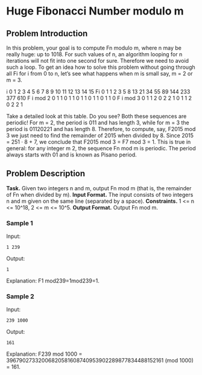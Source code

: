 # Huge Fibonacci Number modulo m

## Problem Introduction
In this problem, your goal is to compute Fn modulo m, where n may be really huge: up to 1018. For such values of n, an algorithm looping for n iterations will not fit into one second for sure. Therefore we need to avoid such a loop.
To get an idea how to solve this problem without going through all Fi for i from 0 to n, let’s see what happens when m is small   say, m = 2 or m = 3.


i 				0 1 2 3 4 5 6  7  8  9 10 11  12  13  14  15
Fi 				0 1 1 2 3 5 8 13 21 34 55 89 144 233 377 610 
F i mod 2 		0 1 1 0 1 1 0  1  1  0  1  1   0   1   1   0 
F i mod 3 		0 1 1 2 0 2 2  1  0  1  1  2   0   2   2   1

Take a detailed look at this table. Do you see? Both these sequences are periodic! For m = 2, the period is 011 and has length 3, while for m = 3 the period is 01120221 and has length 8. Therefore, to compute, say, F2015 mod 3 we just need to find the remainder of 2015 when divided by 8. Since 2015 = 251 · 8 + 7, we conclude that F2015 mod 3 = F7 mod 3 = 1.
This is true in general: for any integer m   2, the sequence Fn mod m is periodic. The period always starts with 01 and is known as Pisano period.

## Problem Description
**Task.** Given two integers n and m, output Fn mod m (that is, the remainder of Fn when divided by m).
**Input Format.** The input consists of two integers n and m given on the same line (separated by a space).
**Constraints.** 1 <= n <= 10^18, 2 <= m <= 10^5.
**Output Format.** Output Fn mod m.

### Sample 1
Input:
```
1 239
```
Output:
```
1
```
Explanation: 
F1 mod239=1mod239=1.

### Sample 2
Input:
```
239 1000
```
Output:
```
161
```
Explanation: 
F239 mod 1000 = 39679027332006820581608740953902289877834488152161 (mod 1000) = 161.